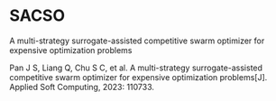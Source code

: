 # SACSO
A multi-strategy surrogate-assisted competitive swarm optimizer for expensive optimization problems


Pan J S, Liang Q, Chu S C, et al. A multi-strategy surrogate-assisted competitive swarm optimizer for expensive optimization problems[J]. Applied Soft Computing, 2023: 110733.
